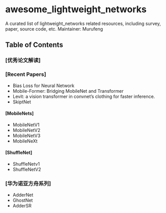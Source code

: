 # awesome_lightweight_networks
A curated list of lightweight_networks related resources, including survey, paper, source code, etc.
Maintainer: Murufeng

## Table of Contents

### [优秀论文解读]
### [Recent Papers]
- Bias Loss for Neural Network
- Mobile-Former: Bridging MobileNet and Transformer
- Levit: a vision transformer in convnet’s clothing for faster inference.
- SkiptNet
#### [MobileNets]
- MobileNetV1
- MobileNetV2
- MobileNetV3
- MobileNeXt

#### [ShuffleNet]
- ShuffleNetv1
- ShuffleNetV2

### [华为诺亚方舟系列]
- AdderNet
- GhostNet
- AdderSR



